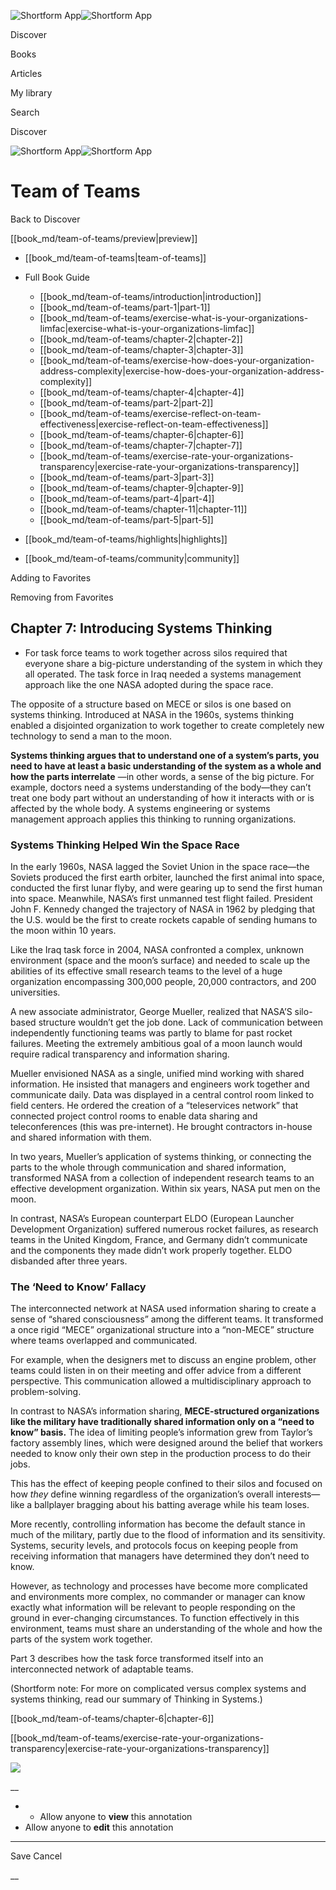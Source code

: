![Shortform App](/img/logo.36a2399e.svg)![Shortform App](/img/logo-dark.70c1b072.svg)

Discover

Books

Articles

My library

Search

Discover

![Shortform App](/img/logo.36a2399e.svg)![Shortform App](/img/logo-dark.70c1b072.svg)

# Team of Teams

Back to Discover

[[book_md/team-of-teams/preview|preview]]

  * [[book_md/team-of-teams|team-of-teams]]
  * Full Book Guide

    * [[book_md/team-of-teams/introduction|introduction]]
    * [[book_md/team-of-teams/part-1|part-1]]
    * [[book_md/team-of-teams/exercise-what-is-your-organizations-limfac|exercise-what-is-your-organizations-limfac]]
    * [[book_md/team-of-teams/chapter-2|chapter-2]]
    * [[book_md/team-of-teams/chapter-3|chapter-3]]
    * [[book_md/team-of-teams/exercise-how-does-your-organization-address-complexity|exercise-how-does-your-organization-address-complexity]]
    * [[book_md/team-of-teams/chapter-4|chapter-4]]
    * [[book_md/team-of-teams/part-2|part-2]]
    * [[book_md/team-of-teams/exercise-reflect-on-team-effectiveness|exercise-reflect-on-team-effectiveness]]
    * [[book_md/team-of-teams/chapter-6|chapter-6]]
    * [[book_md/team-of-teams/chapter-7|chapter-7]]
    * [[book_md/team-of-teams/exercise-rate-your-organizations-transparency|exercise-rate-your-organizations-transparency]]
    * [[book_md/team-of-teams/part-3|part-3]]
    * [[book_md/team-of-teams/chapter-9|chapter-9]]
    * [[book_md/team-of-teams/part-4|part-4]]
    * [[book_md/team-of-teams/chapter-11|chapter-11]]
    * [[book_md/team-of-teams/part-5|part-5]]
  * [[book_md/team-of-teams/highlights|highlights]]
  * [[book_md/team-of-teams/community|community]]



Adding to Favorites 

Removing from Favorites 

## Chapter 7: Introducing Systems Thinking

  * For task force teams to work together across silos required that everyone share a big-picture understanding of the system in which they all operated. The task force in Iraq needed a systems management approach like the one NASA adopted during the space race. 



The opposite of a structure based on MECE or silos is one based on systems thinking. Introduced at NASA in the 1960s, systems thinking enabled a disjointed organization to work together to create completely new technology to send a man to the moon.

**Systems thinking argues that to understand one of a system’s parts, you need to have at least a basic understanding of the system as a whole and how the parts interrelate** —in other words, a sense of the big picture. For example, doctors need a systems understanding of the body—they can’t treat one body part without an understanding of how it interacts with or is affected by the whole body. A systems engineering or systems management approach applies this thinking to running organizations.

### Systems Thinking Helped Win the Space Race

In the early 1960s, NASA lagged the Soviet Union in the space race—the Soviets produced the first earth orbiter, launched the first animal into space, conducted the first lunar flyby, and were gearing up to send the first human into space. Meanwhile, NASA’s first unmanned test flight failed. President John F. Kennedy changed the trajectory of NASA in 1962 by pledging that the U.S. would be the first to create rockets capable of sending humans to the moon within 10 years.

Like the Iraq task force in 2004, NASA confronted a complex, unknown environment (space and the moon’s surface) and needed to scale up the abilities of its effective small research teams to the level of a huge organization encompassing 300,000 people, 20,000 contractors, and 200 universities.

A new associate administrator, George Mueller, realized that NASA’S silo-based structure wouldn’t get the job done. Lack of communication between independently functioning teams was partly to blame for past rocket failures. Meeting the extremely ambitious goal of a moon launch would require radical transparency and information sharing.

Mueller envisioned NASA as a single, unified mind working with shared information. He insisted that managers and engineers work together and communicate daily. Data was displayed in a central control room linked to field centers. He ordered the creation of a “teleservices network” that connected project control rooms to enable data sharing and teleconferences (this was pre-internet). He brought contractors in-house and shared information with them.

In two years, Mueller’s application of systems thinking, or connecting the parts to the whole through communication and shared information, transformed NASA from a collection of independent research teams to an effective development organization. Within six years, NASA put men on the moon.

In contrast, NASA’s European counterpart ELDO (European Launcher Development Organization) suffered numerous rocket failures, as research teams in the United Kingdom, France, and Germany didn’t communicate and the components they made didn’t work properly together. ELDO disbanded after three years.

### The ‘Need to Know’ Fallacy

The interconnected network at NASA used information sharing to create a sense of “shared consciousness” among the different teams. It transformed a once rigid “MECE” organizational structure into a “non-MECE” structure where teams overlapped and communicated.

For example, when the designers met to discuss an engine problem, other teams could listen in on their meeting and offer advice from a different perspective. This communication allowed a multidisciplinary approach to problem-solving.

In contrast to NASA’s information sharing, **MECE-structured organizations like the military have traditionally shared information only on a “need to know” basis.** The idea of limiting people’s information grew from Taylor’s factory assembly lines, which were designed around the belief that workers needed to know only their own step in the production process to do their jobs.

This has the effect of keeping people confined to their silos and focused on how _they_ define winning regardless of the organization’s overall interests—like a ballplayer bragging about his batting average while his team loses.

More recently, controlling information has become the default stance in much of the military, partly due to the flood of information and its sensitivity. Systems, security levels, and protocols focus on keeping people from receiving information that managers have determined they don’t need to know.

However, as technology and processes have become more complicated and environments more complex, no commander or manager can know exactly what information will be relevant to people responding on the ground in ever-changing circumstances. To function effectively in this environment, teams must share an understanding of the whole and how the parts of the system work together.

Part 3 describes how the task force transformed itself into an interconnected network of adaptable teams.

(Shortform note: For more on complicated versus complex systems and systems thinking, read our summary of Thinking in Systems.)

[[book_md/team-of-teams/chapter-6|chapter-6]]

[[book_md/team-of-teams/exercise-rate-your-organizations-transparency|exercise-rate-your-organizations-transparency]]

![](https://bat.bing.com/action/0?ti=56018282&Ver=2&mid=a4797966-180e-4e66-af66-8cb76c5d9c23&sid=f30c5e70639211ee87d33f0876d93783&vid=f30c9700639211eeb3a75d830392c94f&vids=0&msclkid=N&pi=0&lg=en-US&sw=800&sh=600&sc=24&nwd=1&tl=Shortform%20%7C%20Book&p=https%3A%2F%2Fwww.shortform.com%2Fapp%2Fbook%2Fteam-of-teams%2Fchapter-7&r=&lt=445&evt=pageLoad&sv=1&rn=861653)

__

  *   * Allow anyone to **view** this annotation
  * Allow anyone to **edit** this annotation



* * *

Save Cancel

__




